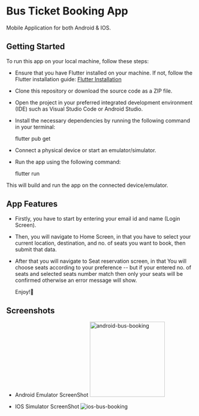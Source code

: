 # Bus Ticket Booking App

Mobile Application for both Android & IOS.

## Getting Started

To run this app on your local machine, follow these steps:

- Ensure that you have Flutter installed on your machine. If not, follow the Flutter installation guide: [Flutter Installation](https://docs.flutter.dev/get-started/install)

- Clone this repository or download the source code as a ZIP file.

- Open the project in your preferred integrated development environment (IDE) such as Visual Studio Code or Android Studio.

- Install the necessary dependencies by running the following command in your terminal:

    flutter pub get

- Connect a physical device or start an emulator/simulator.

- Run the app using the following command:

    flutter run

This will build and run the app on the connected device/emulator.

## App Features

- Firstly, you have to start by entering your email id and name (Login Screen).
- Then, you will navigate to Home Screen, in that you have to select your current location, destination, and no. of seats you want to book, then submit that data.
- After that you will navigate to Seat reservation screen, in that You will choose seats according to your preference
  -- but if your entered no. of seats and selected seats number match then only your seats will be confirmed otherwise an error message will show.

  Enjoy!🤩

## Screenshots

- Android Emulator ScreenShot
  <img width="200" alt="android-bus-booking" src="https://github.com/Yukti-Agarwal88/bus-ticket-booking-app/assets/84984749/3ad8fdfd-4a68-4e62-b85f-b6ec5f147bfc">

- IOS Simulator ScreenShot
  ![ios-bus-booking](https://github.com/Yukti-Agarwal88/bus-ticket-booking-app/assets/84984749/6d2e1d28-efb0-4afa-992d-ee0799be3451)

